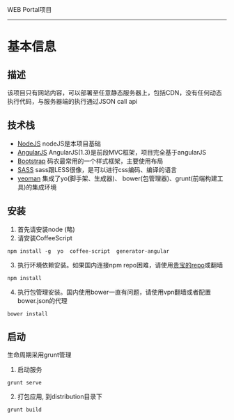 WEB Portal项目

- - -

# 基本信息
## 描述
该项目只有网站内容，可以部署至任意静态服务器上，包括CDN，没有任何动态执行代码，与服务器端的执行通过JSON call api
## 技术栈
* [NodeJS](http://nodejs.org) nodeJS是本项目基础
* [AngularJS](http://angularjs.org/) AngularJS(1.3)是前段MVC框架，项目完全基于angularJS
* [Bootstrap](http://getbootstrap.com) 码农最常用的一个样式框架，主要使用布局
* [SASS](http://sass-lang.com/) sass跟LESS很像，是可以进行css编码、编译的语言
* [yeoman](http://yeoman.io) 集成了yo(脚手架、生成器)、 bower(包管理器)、grunt(前端构建工具)的集成环境

## 安装
1. 首先请安装node (略)
2. 请安装CoffeeScript
```
npm install -g  yo  coffee-script  generator-angular 
```
3. 执行环境依赖安装。如果国内连接npm repo困难，请使用[贵宝的repo](http://registry.npm.taobao.org/)或翻墙
```
npm install
```
4. 执行包管理安装。国内使用bower一直有问题，请使用vpn翻墙或者配置bower.json的代理
```
bower install
```
## 启动
生命周期采用grunt管理
1. 启动服务
```
grunt serve
```
2. 打包应用, 到distribution目录下
```
grunt build
```
